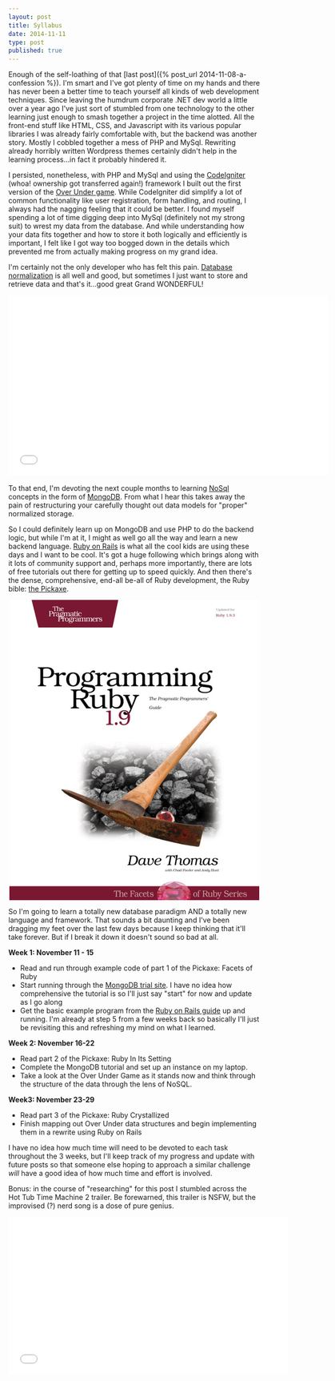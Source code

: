 ```yaml
---
layout: post
title: Syllabus
date: 2014-11-11
type: post
published: true
---
```


Enough of the self-loathing of that [last post]({% post_url 2014-11-08-a-confession %}). I'm smart and I've got plenty of time on my hands and there has never been a better time to teach yourself all kinds of web development techniques. Since leaving the humdrum corporate .NET dev world a little over a year ago I've just sort of stumbled from one technology to the other learning just enough to smash together a project in the time alotted. All the front-end stuff like HTML, CSS, and Javascript with its various popular libraries I was already fairly comfortable with, but the backend was another story. Mostly I cobbled together a mess of PHP and MySql. Rewriting already horribly written Wordpress themes certainly didn't help in the learning process...in fact it probably hindered it.

I persisted, nonetheless, with PHP and MySql and using the [CodeIgniter](https://ellislab.com/codeigniter) (whoa! ownership got transferred again!) framework I built out the first version of the [Over Under game](http://overundergame.com). While CodeIgniter did simplify a lot of common functionality like user registration, form handling, and routing, I always had the nagging feeling that it could be better. I found myself spending a lot of time digging deep into MySql (definitely not my strong suit) to wrest my data from the database. And while understanding how your data fits together and how to store it both logically and efficiently is important, I felt like I got way too bogged down in the details which prevented me from actually making progress on my grand idea.

I'm certainly not the only developer who has felt this pain. [Database normalization](http://en.wikipedia.org/wiki/Database_normalization) is all well and good, but sometimes I just want to store and retrieve data and that's it...good great Grand WONDERFUL!

<iframe width="640" height="360" src="//www.youtube.com/embed/r0f1Aqk1XHI?start=6&end=13" frameborder="0" allowfullscreen></iframe>

To that end, I'm devoting the next couple months to learning [NoSql](http://en.wikipedia.org/wiki/NoSQL) concepts in the form of [MongoDB](http://www.mongodb.org/). From what I hear this takes away the pain of restructuring your carefully thought out data models for "proper" normalized storage.

So I could definitely learn up on MongoDB and use PHP to do the backend logic, but while I'm at it, I might as well go all the way and learn a new backend language. [Ruby on Rails](http://rubyonrails.org/) is what all the cool kids are using these days and I want to be cool. It's got a huge following which brings along with it lots of community support and, perhaps more importantly, there are lots of free tutorials out there for getting up to speed quickly. And then there's the dense, comprehensive, end-all be-all of Ruby development, the Ruby bible: [the Pickaxe](http://www.amazon.com/gp/product/1937785491/ref=as_li_qf_sp_asin_il_tl?ie=UTF8&camp=1789&creative=9325&creativeASIN=1937785491&linkCode=as2&tag=southerneer-20&linkId=VSCPCPFRAIKUYDPO).

<img src='/assets/ruby3-small.jpg' style='display:block; margin: 0 auto;' />

So I'm going to learn a totally new database paradigm AND a totally new language and framework. That sounds a bit daunting and I've been dragging my feet over the last few days because I keep thinking that it'll take forever. But if I break it down it doesn't sound so bad at all. 

**Week 1: November 11 - 15**

* Read and run through example code of part 1 of the Pickaxe: Facets of Ruby
* Start running through the [MongoDB trial site](http://try.mongodb.org/). I have no idea how comprehensive the tutorial is so I'll just say "start" for now and update as I go along
* Get the basic example program from the [Ruby on Rails guide](http://guides.rubyonrails.org/getting_started.html) up and running. I'm already at step 5 from a few weeks back so basically I'll just be revisiting this and refreshing my mind on what I learned.

**Week 2: November 16-22**

- Read part 2 of the Pickaxe: Ruby In Its Setting
- Complete the MongoDB tutorial and set up an instance on my laptop.
- Take a look at the Over Under Game as it stands now and think through the structure of the data through the lens of NoSQL. 

**Week3: November 23-29**

* Read part 3 of the Pickaxe: Ruby Crystallized
* Finish mapping out Over Under data structures and begin implementing them in a rewrite using Ruby on Rails

I have no idea how much time will need to be devoted to each task throughout the 3 weeks, but I'll keep track of my progress and update with future posts so that someone else hoping to approach a similar challenge *will* have a good idea of how much time and effort is involved.

Bonus: in the course of "researching" for this post I stumbled across the Hot Tub Time Machine 2 trailer. Be forewarned, this trailer is NSFW, but the improvised (?) nerd song is a dose of pure genius.

<iframe width="560" height="315" src="//www.youtube.com/embed/nWa4INxk4y4?start=168" frameborder="0" allowfullscreen></iframe>
